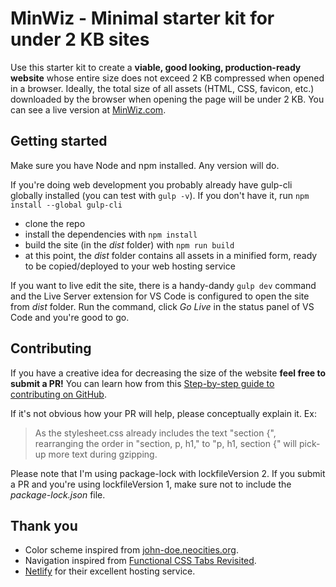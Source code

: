 # MinWiz - Minimal starter kit for under 2 KB sites

Use this starter kit to create a **viable, good looking, production-ready website** whose entire size does not exceed 2 KB compressed when opened in a browser. Ideally, the total size of all assets (HTML, CSS, favicon, etc.) downloaded by the browser when opening the page will be under 2 KB. You can see a live version at [MinWiz.com](https://minwiz.com).

## Getting started

Make sure you have Node and npm installed. Any version will do.

If you're doing web development you probably already have gulp-cli globally installed (you can test with `gulp -v`). If you don't have it, run `npm install --global gulp-cli`

- clone the repo
- install the dependencies with `npm install`
- build the site (in the _dist_ folder) with `npm run build`
- at this point, the _dist_ folder contains all assets in a minified form, ready to be copied/deployed to your web hosting service

If you want to live edit the site, there is a handy-dandy `gulp dev` command and the Live Server extension for VS Code is configured to open the site from _dist_ folder. Run the command, click _Go Live_ in the status panel of VS Code and you're good to go.

## Contributing

If you have a creative idea for decreasing the size of the website **feel free to submit a PR!** You can learn how from this [Step-by-step guide to contributing on GitHub](https://www.dataschool.io/how-to-contribute-on-github/).

If it's not obvious how your PR will help, please conceptually explain it. Ex:

> As the stylesheet.css already includes the text "section {", rearranging the order in "section, p, h1," to "p, h1, section {" will pick-up more text during gzipping.

Please note that I'm using package-lock with lockfileVersion 2. If you submit a PR and you're using lockfileVersion 1, make sure not to include the _package-lock.json_ file.

## Thank you

- Color scheme inspired from [john-doe.neocities.org](https://john-doe.neocities.org/).
- Navigation inspired from [Functional CSS Tabs Revisited](https://css-tricks.com/functional-css-tabs-revisited/).
- [Netlify](https://www.netlify.com/) for their excellent hosting service.
